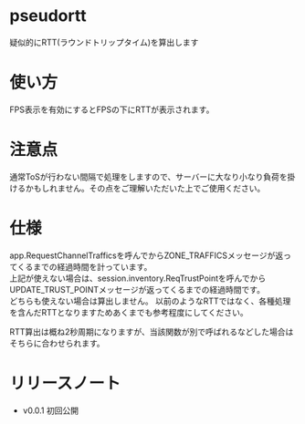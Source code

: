 # pseudortt
疑似的にRTT(ラウンドトリップタイム)を算出します

# 使い方
FPS表示を有効にするとFPSの下にRTTが表示されます。
# 注意点
通常ToSが行わない間隔で処理をしますので、サーバーに大なり小なり負荷を掛けるかもしれません。その点をご理解いただいた上でご使用ください。

# 仕様
app.RequestChannelTrafficsを呼んでからZONE_TRAFFICSメッセージが返ってくるまでの経過時間を計っています。  
上記が使えない場合は、session.inventory.ReqTrustPointを呼んでからUPDATE_TRUST_POINTメッセージが返ってくるまでの経過時間です。  
どちらも使えない場合は算出しません。
以前のようなRTTではなく、各種処理を含んだRTTとなりますためあくまでも参考程度にしてください。

RTT算出は概ね2秒周期になりますが、当該関数が別で呼ばれるなどした場合はそちらに合わせられます。

# リリースノート
* v0.0.1
初回公開